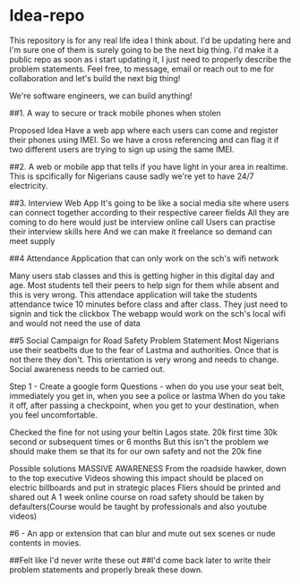 # Idea-repo
This repository is for any real life idea I think about. I'd be updating here and I'm sure one of them is surely going to be the next big thing.
I'd make it a public repo as soon as i start updating it, I just need to properly describe the problem statements.
Feel free, to message, email or reach out to me for collaboration and let's build the next big thing!

We're software engineers, we can build anything!


##1. A way to secure or track mobile phones when stolen

Proposed Idea
Have a web app where each users can come and register their phones using IMEI.
So we have a cross referencing and can flag it if two different users are trying to sign up using the same IMEI.



##2. A web or mobile app that tells if you have light in your area in realtime.
This is spcifically for Nigerians cause sadly we're yet to have 24/7 electricity.


##3. Interview Web App
It's going to be like a social media site where users can connect together according to their respective career fields
All they are coming to do here would just be interview online call
Users can practise their interview skills here
And we can make it freelance so demand can meet supply



##4 Attendance Application that can only work on the sch's wifi network

Many users stab classes and this is getting higher in this digital day and age. Most students tell their peers to help sign for them while absent and this is very wrong.
This attendace application will take the students attendance twice 10 minutes before class and after class.
They just need to signin and tick the clickbox
The webapp would work on the sch's local wifi and would not need the use of data


##5 Social Campaign for Road Safety
Problem Statement
Most Nigerians use their seatbelts due to the fear of Lastma and authorities. Once that is not there they don't.
This orientation is very wrong and needs to change.
Social awareness needs to be carried out.

Step 1 - Create a google form
Questions - when do you use your seat belt, immediately you get in, when you see a police or lastma
When do you take it off, after passing a checkpoint, when you get to your destination, when you feel uncomfortable.

Checked the fine for not using your beltin Lagos state.
20k first time
30k second or subsequent times
or 6 months
But this isn't the problem 
we should make them se that its for our own safety and not the 20k fine

Possible solutions 
MASSIVE AWARENESS
From the roadside hawker, down to the top executive
Videos showing this impact should be placed on electric billboards and put in strategic places
Fliers should be printed and shared out
A 1 week online course on road safety should be taken by defaulters(Course would be taught by professionals and also youtube videos)


#6 - An app or extension that can blur and mute out sex scenes or nude contents in movies.








##Felt like I'd never write these out
##I'd come back later to write their problem statements and properly break these down.
